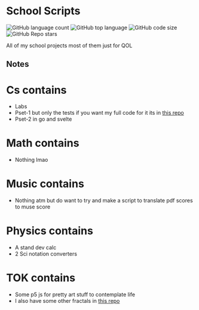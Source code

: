 # School Scripts
![GitHub language count](https://img.shields.io/github/languages/count/TheArctesian/SchoolFiles)
![GitHub top language](https://img.shields.io/github/languages/top/thearctesian/SchoolFiles)
![GitHub code size](https://img.shields.io/github/languages/code-size/TheArctesian/SchoolFiles)
![GitHub Repo stars](https://img.shields.io/github/stars/theArctesian/SchoolFiles?style=social)



All of my school projects most of them just for QOL

## Notes
# Cs contains
- Labs 
- Pset-1 but only the tests if you want my full code for it its in [this repo](https://github.com/TheArctesian/attempt2e)
- Pset-2 in go and svelte
# Math contains 
- Nothing lmao

# Music contains
- Nothing atm but do want to try and make a script to translate pdf scores to muse score
    
# Physics contains
- A stand dev calc
- 2 Sci notation converters 

# TOK contains
- Some p5 js for pretty art stuff to contemplate life
- I also have some other fractals in [this repo](https://github.com/TheArctesian/test_playground.js/blob/master/fractals.html)



